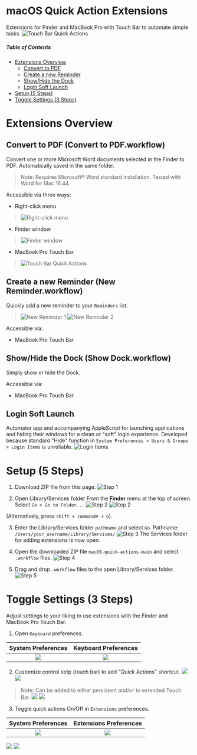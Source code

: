 # macOS Quick Action Extensions

Extensions for Finder and MacBook Pro with Touch Bar to automate simple tasks.
![Touch Bar Quick Actions](/img/10-touch-bar-quick-actions.png?raw=true "Touch Bar Quick Actions")

##### Table of Contents  
- [Extensions Overview](#extensions-overview)
  * [Convert to PDF](#convert-to-pdf-convert-to-pdfworkflow)
  * [Create a new Reminder](#create-a-new-reminder-new-reminderworkflow)
  * [Show/Hide the Dock](#showhide-the-dock-show-dockworkflow)
  * [Login Soft Launch](#login-soft-launch)
- [Setup (5 Steps)](#setup-5-steps)
- [Toggle Settings (3 Steps)](#toggle-settings-3-steps)  

# Extensions Overview

## Convert to PDF (Convert to PDF.workflow)
Convert one or more Microsoft Word documents selected in the Finder to PDF. Automatically saved in the same folder.
> Note: Requires Microsoft® Word standard installation. Tested with Word for Mac 16.44.

Accessible via three ways:
* Right-click menu
> ![Right-click menu](/img/right-click-menu-300px.png?raw=true "Right-click menu")
* Finder window
> ![Finder window](/img/finder-window-500px.png?raw=true "Finder window")
* MacBook Pro Touch Bar
> ![Touch Bar Quick Actions](/img/10-touch-bar-quick-actions.png?raw=true "Touch Bar Quick Actions")

## Create a new Reminder (New Reminder.workflow)
Quickly add a new reminder to your ```Reminders``` list.
> ![New Reminder 1](/img/new-reminder-1-500px.png?raw=true "New Reminder 1")
> ![New Reminder 2](/img/new-reminder-2-500px.png?raw=true "New Reminder 2")

Accessible via:
* MacBook Pro Touch Bar

## Show/Hide the Dock (Show Dock.workflow)
Simply show or hide the Dock.

Accessible via:
* MacBook Pro Touch Bar


## Login Soft Launch

Automator app and accompanying AppleScript for launching applications and hiding their windows for a clean or "soft" login experience. Developed because standard "Hide" function in ```System Preferences > Users & Groups > Login Items``` is unreliable.
![Login Items](/img/login-items.png?raw=true "Login Items")


# Setup (5 Steps)

1. Download ZIP file from this page.
![Step 1](/img/00-github-download-zip.png?raw=true "Download ZIP")

2. Open Library/Services folder
From the **Finder** menu at the top of screen.
Select ```Go > Go to Folder...```
![Step 2](/img/0000-go-menu.png?raw=true "Go menu")
![Step 2](/img/11-Adding-Quick-Action-Extensions-400px.png?raw=true "Go to Folder...")

(Alternatively, press ```shift + command⌘ + G```).

3. Enter the Library/Services folder ```pathname``` and select ```Go```. Pathname: ```/Users/your_username/Library/Services/```
![Step 3](/img/12-Adding-Quick-Action-Extensions.png?raw=true "Go to Library/Services folder...")
The Services folder for adding extensions is now open.

4. Open the downloaded ZIP file ```macOS-quick-actions-main``` and select ```.workflow``` files.
![Step 4](/img/000-zip-file.png?raw=true "Open ZIP file")

5. Drag and drop ```.workflow``` files to the open Library/Services folder.
![Step 5](/img/13-Adding-Quick-Action-Extensions.png?raw=true "Drag and drop files")


# Toggle Settings (3 Steps)

Adjust settings to your liking to use extensions with the Finder and MacBook Pro Touch Bar.

1. Open ```Keyboard``` preferences.

| System Preferences             |  Keyboard Preferences |
:-------------------------:|:-------------------------:
![](/img/01-sys-prefs-600px.png) | ![](/img/02-sys-prefs-kb-icon.png)

2. Customize control strip (touch bar) to add "Quick Actions" shortcut.
![](/img/03-sys-prefs-keyboard.png)
![](/img/04-customize-control-strip.png)

> Note: Can be added to either persistent and/or to extended Touch Bar.
> ![](/img/05-touch-bar.png)
> ![](/img/06-touch-bar-ext.png)

3. Toggle quick actions On/Off in ```Extensions``` preferences.

| System Preferences             |  Extensions Preferences |
:-------------------------:|:-------------------------:
![](/img/01-sys-prefs-600px.png) | ![](/img/07-sys-pref-extensions-icon.png)

![](/img/08-sys-pref-extensions-Finder.png)
![](/img/09-sys-pref-extensions-Touch-Bar.png)